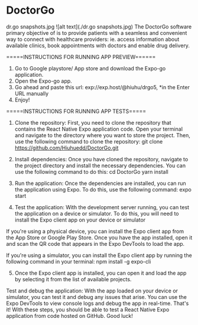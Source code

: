 # DoctorGo
dr.go snapshots.jpg
![alt text](./dr.go snapshots.jpg)
The DoctorGo software primary objective of is to provide patients with a seamless and convenient way to connect with healthcare providers: ie. access information about available clinics, book appointments with doctors and enable drug delivery.

=====INSTRUCTIONS FOR RUNNING APP PREVIEW======

1. Go to Google playstore/ App store and download the Expo-go application.
2. Open the Expo-go app.
3. Go ahead and paste this url: exp://exp.host/@hiuhu/drgo5, *in the Enter URL manually
4. Enjoy!

=====INSTRUCTIONS FOR RUNNING APP TESTS=====

1. Clone the repository: First, you need to clone the repository that contains the React Native Expo application code. Open your terminal and navigate to the directory where you want to store the project. Then, use the following command to clone the repository:
git clone https://github.com/Hiuhuedd/DoctorGo.git

2.  Install dependencies: Once you have cloned the repository, navigate to the project directory and install the necessary dependencies. You can use the following command to do this:
cd DoctorGo
yarn install

3. Run the application: Once the dependencies are installed, you can run the application using Expo. To do this, use the following command:
expo start

4. Test the application: With the development server running, you can test the application on a device or simulator. To do this, you will need to install the Expo client app on your device or simulator

If you're using a physical device, you can install the Expo client app from the App Store or Google Play Store. Once you have the app installed, open it and scan the QR code that appears in the Expo DevTools to load the app.

If you're using a simulator, you can install the Expo client app by running the following command in your terminal:
npm install -g expo-cli

5. Once the Expo client app is installed, you can open it and load the app by selecting it from the list of available projects.

Test and debug the application: With the app loaded on your device or simulator, you can test it and debug any issues that arise. You can use the Expo DevTools to view console logs and debug the app in real-time.
That's it! With these steps, you should be able to test a React Native Expo application from code hosted on GitHub. Good luck!

